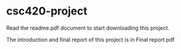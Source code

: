 # csc420-project
Read the readme.pdf document to start downloading this project.

The introduction and final report of this project is in Final report.pdf
